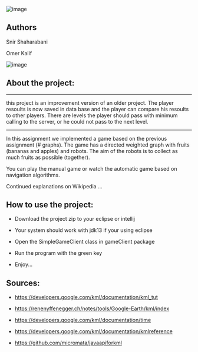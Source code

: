
![image](https://user-images.githubusercontent.com/46107190/72631988-06157500-395e-11ea-8355-cdfd8d9dd055.png)


## Authors

Snir Shaharabani 

Omer Kalif 


![image](https://user-images.githubusercontent.com/46107190/72633082-5f7ea380-3960-11ea-9362-a80d64a6c342.png)




## About the project:


******
this project is an improvement version of an older project.
The player resoults is now saved in data base and the player can compare his resoults to other players.
There are levels the player should pass with minimum calling to the server, or he could not pass to the next level.
******

In this assignment we implemented a game based on the previous assignment (# graphs).
The game has a directed weighted graph with fruits (bananas and apples) and robots.
The aim of the robots is to collect as much fruits as possible (together).

You can play the manual game or watch the automatic game based on navigation algorithms.

Continued explanations on Wikipedia ...


## How to use the project:

* Download the project zip to your eclipse or intellij 

* Your system should work with jdk13 if your using eclipse

* Open the SimpleGameClient class in gameClient package

* Run the program with the green key

* Enjoy...


## Sources:

* https://developers.google.com/kml/documentation/kml_tut 

* https://renenyffenegger.ch/notes/tools/Google-Earth/kml/index

* https://developers.google.com/kml/documentation/time 

* https://developers.google.com/kml/documentation/kmlreference 

* https://github.com/micromata/javaapiforkml 



